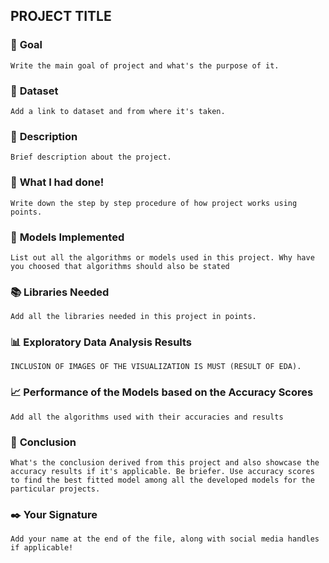
## **PROJECT TITLE**

### 🎯 **Goal**

`Write the main goal of project and what's the purpose of it.`

### 🧵 **Dataset**

`Add a link to dataset and from where it's taken.`

### 🧾 **Description**

`Brief description about the project.`

### 🧮 **What I had done!**

`Write down the step by step procedure of how project works using points.`

### 🚀 **Models Implemented**

`List out all the algorithms or models used in this project. Why have you choosed that algorithms should also be stated`

### 📚 **Libraries Needed**

`Add all the libraries needed in this project in points.`

### 📊 **Exploratory Data Analysis Results**

`INCLUSION OF IMAGES OF THE VISUALIZATION IS MUST (RESULT OF EDA).`

### 📈 **Performance of the Models based on the Accuracy Scores**

`Add all the algorithms used with their accuracies and results`


### 📢 **Conclusion**

`What's the conclusion derived from this project and also showcase the accuracy results if it's applicable. Be briefer. Use accuracy scores to find the best fitted model among all the developed models for the particular projects.`

### ✒️ **Your Signature**

`Add your name at the end of the file, along with social media handles if applicable!`
